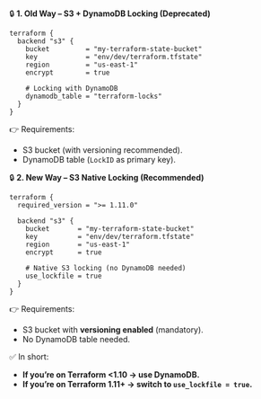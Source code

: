 🔒 **1. Old Way – S3 + DynamoDB Locking (Deprecated)**
```
terraform {
  backend "s3" {
    bucket         = "my-terraform-state-bucket"
    key            = "env/dev/terraform.tfstate"
    region         = "us-east-1"
    encrypt        = true

    # Locking with DynamoDB
    dynamodb_table = "terraform-locks"
  }
}
```
👉 Requirements:
- S3 bucket (with versioning recommended).
- DynamoDB table (`LockID` as primary key).

🔒 **2. New Way – S3 Native Locking (Recommended)**
```
terraform {
  required_version = ">= 1.11.0"

  backend "s3" {
    bucket       = "my-terraform-state-bucket"
    key          = "env/dev/terraform.tfstate"
    region       = "us-east-1"
    encrypt      = true

    # Native S3 locking (no DynamoDB needed)
    use_lockfile = true
  }
}
```
👉 Requirements:
- S3 bucket with **versioning enabled** (mandatory).
- No DynamoDB table needed.


✅ In short:
- **If you’re on Terraform <1.10 → use DynamoDB.**
- **If you’re on Terraform 1.11+ → switch to `use_lockfile = true`.**